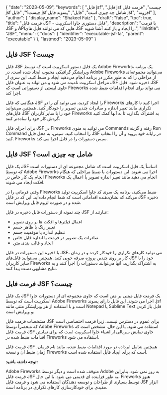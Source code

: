 {
  "date": "2023-05-09",
  "keywords": [
"فایل jsf",
"فایل jsf چیست",
"فرمت فایل jsf چیست؟",
"فایل jsf شامل چه چیزی است",
"فایل",
"پسوند فایل jsf",
"افزونه"
],
  "author": {
    "display_name": "Shakeel Faiz"
},
  "draft": "false",
  "toc": true,
  "title": "فرمت فایل JSF - فایل دستوری جاوا اسکریپت",
  "description": "با فرمت JSF و APIهایی که می توانند فایل های JSF را ایجاد و باز کنند آشنا شوید.",
  "linktitle": "JSF",
  "menu": {
    "docs": {
      "identifier": "executable-jsf-fa",
      "parent": "executable"
}
},
  "lastmod": "2023-05-09"
}

## فایل JSF چیست؟

فایل JSF یک فایل دستور اسکریپت است که توسط Adobe Fireworks، یک برنامه ویرایشگر گرافیکی محبوب ایجاد شده است. در Adobe Fireworks می‌توانید مجموعه‌ای از مراحلی را که به طور مکرر در برنامه انجام می‌دهید ایجاد و ضبط کنید. این سری از مراحل اسکریپت نامیده می شود و می تواند به عنوان فایل JSF ذخیره شود. فایل JSF حاوی لیستی از دستوراتی است که Fireworks می تواند برای انجام اقدامات ضبط شده اجرا کند.

هنگامی که فایل JSF را ایجاد کردید، می توانید آن را در Fireworks اجرا کنید تا کارهای تکراری مانند تغییر اندازه و صادرات چندین تصویر را خودکار کنید. همچنین می‌توانید فایل‌های JSF خود را با سایر کاربران Fireworks به اشتراک بگذارید تا به آنها کمک کنید گردش کار خود را ساده‌تر کنند.

برای اجرای فایل JSF در Fireworks می توانید به منوی Commands رفته و گزینه Run Command را انتخاب کنید. سپس، به محل فایل JSF در رایانه خود بروید و آن را انتخاب کنید. Fireworks سپس دستورات را در فایل اجرا می کند.

## فایل JSF شامل چه چیزی است؟

یک فایل JSF اساساً یک فایل اسکریپت است که شامل مجموعه ای از دستورات است که توسط Adobe Fireworks اجرا می شوند. این دستورات با ضبط مراحلی که هنگام انجام یک کار خاص در Fireworks انجام می دهید مانند تغییر اندازه تصویر یا اعمال یک افکت ایجاد می شوند.

وقتی فرمانی را در Fireworks ضبط می‌کنید، برنامه یک سری کد جاوا اسکریپت تولید می‌کند که نشان‌دهنده اقداماتی است که شما انجام داده‌اید. این کد در فایل JSF ذخیره شده و در صورت لزوم قابل ویرایش است.

چند نمونه از دستورات قابل ذخیره در فایل JSF عبارتند از:

- اعمال فیلترها و افکت ها بر روی تصویر
- تغییر رنگ یا ظاهر جسم
- تنظیم اندازه یا موقعیت جسم
- صادرات یک تصویر در فرمت یا اندازه فایل خاص
- ایجاد و قالب بندی متن

با ذخیره این دستورات در فایل JSF، می توانید کارهای تکراری را خودکار کرده و در زمان کار بر روی چندین پروژه صرفه جویی کنید. همچنین می‌توانید فایل‌های JSF خود را با سایر کاربران Fireworks به اشتراک بگذارید، آنها می‌توانند دستورات را اجرا کنند و به نتایج مشابهی دست پیدا کنند.

## فرمت فایل JSF چیست؟

یک فایل JSF یک فرمت فایل مبتنی بر متن است که حاوی مجموعه ای از دستورات جاوا اسکریپت است که توسط Adobe Fireworks اجرا می شوند. این فایل دارای پسوند .jsf است و با استفاده از هر ویرایشگر متنی مانند Notepad یا Sublime Text قابل باز کردن و ویرایش است.

مشخصات فرمت فایل JSF برای عموم در دسترس نیست، زیرا فرمت اختصاصی است که منحصراً توسط Adobe Fireworks استفاده می شود. با این حال، مشخص است که فرمت فایل JSF حاوی نمایش سریالی از اشیاء جاوا اسکریپت است که برای نمایش اقدامات ضبط شده در Fireworks استفاده می شود.

فرمت فایل JSF همچنین شامل ابرداده در مورد اقدامات ضبط شده، مانند نام فرمان، زمان ضبط آن و نسخه Fireworks است که برای ایجاد فایل استفاده شده است.

**توجه داشته باشید:**

Adobe Fireworks متوقف شده است و دیگر توسط Adobe به روز نمی شود، بنابراین فرمت فایل JSF به طور فزاینده ای قدیمی می شود. با این حال، Fireworks هنوز توسط بسیاری از طراحان و توسعه دهندگان استفاده می شود و فرمت فایل JSF ابزار مفیدی برای خودکارسازی کارهای تکراری در برنامه است.

